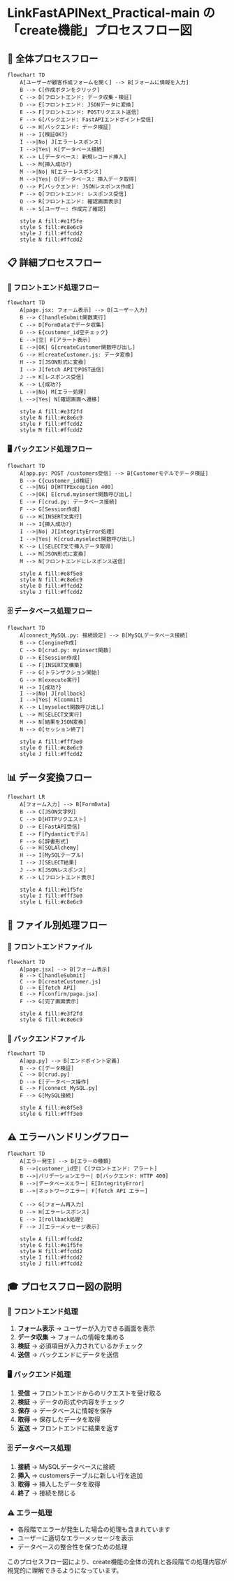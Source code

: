 # LinkFastAPINext_Practical-main の「create機能」プロセスフロー図

## 🎯 全体プロセスフロー

```mermaid
flowchart TD
    A[ユーザーが顧客作成フォームを開く] --> B[フォームに情報を入力]
    B --> C[作成ボタンをクリック]
    C --> D[フロントエンド: データ収集・検証]
    D --> E[フロントエンド: JSONデータに変換]
    E --> F[フロントエンド: POSTリクエスト送信]
    F --> G[バックエンド: FastAPIエンドポイント受信]
    G --> H[バックエンド: データ検証]
    H --> I{検証OK?}
    I -->|No| J[エラーレスポンス]
    I -->|Yes| K[データベース接続]
    K --> L[データベース: 新規レコード挿入]
    L --> M{挿入成功?}
    M -->|No| N[エラーレスポンス]
    M -->|Yes| O[データベース: 挿入データ取得]
    O --> P[バックエンド: JSONレスポンス作成]
    P --> Q[フロントエンド: レスポンス受信]
    Q --> R[フロントエンド: 確認画面表示]
    R --> S[ユーザー: 作成完了確認]
    
    style A fill:#e1f5fe
    style S fill:#c8e6c9
    style J fill:#ffcdd2
    style N fill:#ffcdd2
```

## 📋 詳細プロセスフロー

### 🔄 フロントエンド処理フロー

```mermaid
flowchart TD
    A[page.jsx: フォーム表示] --> B[ユーザー入力]
    B --> C[handleSubmit関数実行]
    C --> D[FormDataでデータ収集]
    D --> E{customer_id空チェック}
    E -->|空| F[アラート表示]
    E -->|OK| G[createCustomer関数呼び出し]
    G --> H[createCustomer.js: データ変換]
    H --> I[JSON形式に変換]
    I --> J[fetch APIでPOST送信]
    J --> K[レスポンス受信]
    K --> L{成功?}
    L -->|No| M[エラー処理]
    L -->|Yes| N[確認画面へ遷移]
    
    style A fill:#e3f2fd
    style N fill:#c8e6c9
    style F fill:#ffcdd2
    style M fill:#ffcdd2
```

### 🖥️ バックエンド処理フロー

```mermaid
flowchart TD
    A[app.py: POST /customers受信] --> B[Customerモデルでデータ検証]
    B --> C{customer_id検証}
    C -->|NG| D[HTTPException 400]
    C -->|OK| E[crud.myinsert関数呼び出し]
    E --> F[crud.py: データベース接続]
    F --> G[Session作成]
    G --> H[INSERT文実行]
    H --> I{挿入成功?}
    I -->|No| J[IntegrityError処理]
    I -->|Yes| K[crud.myselect関数呼び出し]
    K --> L[SELECT文で挿入データ取得]
    L --> M[JSON形式に変換]
    M --> N[フロントエンドにレスポンス送信]
    
    style A fill:#e8f5e8
    style N fill:#c8e6c9
    style D fill:#ffcdd2
    style J fill:#ffcdd2
```

### 🗄️ データベース処理フロー

```mermaid
flowchart TD
    A[connect_MySQL.py: 接続設定] --> B[MySQLデータベース接続]
    B --> C[engine作成]
    C --> D[crud.py: myinsert関数]
    D --> E[Session作成]
    E --> F[INSERT文構築]
    F --> G[トランザクション開始]
    G --> H[execute実行]
    H --> I{成功?}
    I -->|No| J[rollback]
    I -->|Yes| K[commit]
    K --> L[myselect関数呼び出し]
    L --> M[SELECT文実行]
    M --> N[結果をJSON変換]
    N --> O[セッション終了]
    
    style A fill:#fff3e0
    style O fill:#c8e6c9
    style J fill:#ffcdd2
```

## 📊 データ変換フロー

```mermaid
flowchart LR
    A[フォーム入力] --> B[FormData]
    B --> C[JSON文字列]
    C --> D[HTTPリクエスト]
    D --> E[FastAPI受信]
    E --> F[Pydanticモデル]
    F --> G[辞書形式]
    G --> H[SQLAlchemy]
    H --> I[MySQLテーブル]
    I --> J[SELECT結果]
    J --> K[JSONレスポンス]
    K --> L[フロントエンド表示]
    
    style A fill:#e1f5fe
    style I fill:#fff3e0
    style L fill:#c8e6c9
```

## 🔧 ファイル別処理フロー

### 📁 フロントエンドファイル

```mermaid
flowchart TD
    A[page.jsx] --> B[フォーム表示]
    B --> C[handleSubmit]
    C --> D[createCustomer.js]
    D --> E[fetch API]
    E --> F[confirm/page.jsx]
    F --> G[完了画面表示]
    
    style A fill:#e3f2fd
    style G fill:#c8e6c9
```

### 📁 バックエンドファイル

```mermaid
flowchart TD
    A[app.py] --> B[エンドポイント定義]
    B --> C[データ検証]
    C --> D[crud.py]
    D --> E[データベース操作]
    E --> F[connect_MySQL.py]
    F --> G[MySQL接続]
    
    style A fill:#e8f5e8
    style G fill:#fff3e0
```

## ⚠️ エラーハンドリングフロー

```mermaid
flowchart TD
    A[エラー発生] --> B{エラーの種類}
    B -->|customer_id空| C[フロントエンド: アラート]
    B -->|バリデーションエラー| D[バックエンド: HTTP 400]
    B -->|データベースエラー| E[IntegrityError]
    B -->|ネットワークエラー| F[fetch API エラー]
    
    C --> G[フォーム再入力]
    D --> H[エラーレスポンス]
    E --> I[rollback処理]
    F --> J[エラーメッセージ表示]
    
    style A fill:#ffcdd2
    style G fill:#e1f5fe
    style H fill:#ffcdd2
    style I fill:#ffcdd2
    style J fill:#ffcdd2
```

## 🎓 プロセスフロー図の説明

### 🔄 **フロントエンド処理**
1. **フォーム表示** → ユーザーが入力できる画面を表示
2. **データ収集** → フォームの情報を集める
3. **検証** → 必須項目が入力されているかチェック
4. **送信** → バックエンドにデータを送信

### 🖥️ **バックエンド処理**
1. **受信** → フロントエンドからのリクエストを受け取る
2. **検証** → データの形式や内容をチェック
3. **保存** → データベースに情報を保存
4. **取得** → 保存したデータを取得
5. **返送** → フロントエンドに結果を返す

### 🗄️ **データベース処理**
1. **接続** → MySQLデータベースに接続
2. **挿入** → customersテーブルに新しい行を追加
3. **取得** → 挿入したデータを取得
4. **終了** → 接続を閉じる

### ⚠️ **エラー処理**
- 各段階でエラーが発生した場合の処理も含まれています
- ユーザーに適切なエラーメッセージを表示
- データベースの整合性を保つための処理

このプロセスフロー図により、create機能の全体の流れと各段階での処理内容が視覚的に理解できるようになっています。 